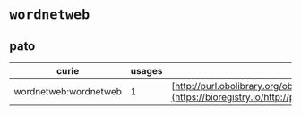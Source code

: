# `wordnetweb`

## pato

| curie                 |   usages | nodes                                                                                                             |
|-----------------------|----------|-------------------------------------------------------------------------------------------------------------------|
| wordnetweb:wordnetweb |        1 | [http://purl.obolibrary.org/obo/PATO:0002426](https://bioregistry.io/http://purl.obolibrary.org/obo/PATO:0002426) |
